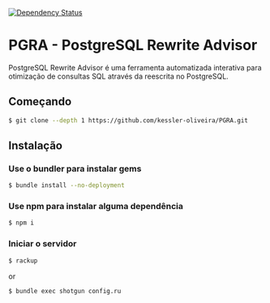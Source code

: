 [![Dependency Status](https://gemnasium.com/badges/github.com/kessler-oliveira/PGRA.svg)](https://gemnasium.com/github.com/kessler-oliveira/PGRA)

# PGRA - PostgreSQL Rewrite Advisor

PostgreSQL Rewrite Advisor é uma ferramenta automatizada interativa para otimização de consultas SQL através da reescrita no PostgreSQL.

## Começando

``` bash
$ git clone --depth 1 https://github.com/kessler-oliveira/PGRA.git
```

## Instalação

### Use o bundler para instalar gems

``` bash
$ bundle install --no-deployment
```

### Use npm para instalar alguma dependência

```bash
$ npm i
```

### Iniciar o servidor

``` bash
$ rackup
```

or

``` bash
$ bundle exec shotgun config.ru
```